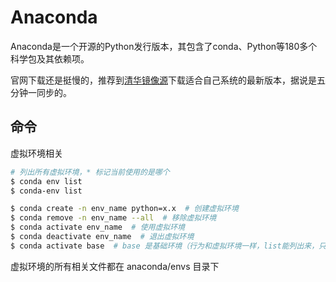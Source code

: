 # Anaconda

Anaconda是一个开源的Python发行版本，其包含了conda、Python等180多个科学包及其依赖项。

官网下载还是挺慢的，推荐到[清华镜像源](https://mirrors.tuna.tsinghua.edu.cn/anaconda/archive/)下载适合自己系统的最新版本，据说是五分钟一同步的。

## 命令

虚拟环境相关

```sh
# 列出所有虚拟环境，* 标记当前使用的是哪个
$ conda env list
$ conda-env list

$ conda create -n env_name python=x.x  # 创建虚拟环境
$ conda remove -n env_name --all  # 移除虚拟环境
$ conda activate env_name  # 使用虚拟环境
$ conda deactivate env_name  # 退出虚拟环境
$ conda activate base  # base 是基础环境（行为和虚拟环境一样，list能列出来，只不过envs目录下没有而已），使用基础环境就是退出了虚拟环境
```

虚拟环境的所有相关文件都在 anaconda/envs 目录下